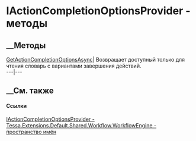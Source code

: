# IActionCompletionOptionsProvider - методы
##  __Методы
[GetActionCompletionOptionsAsync](M_Tessa_Extensions_Default_Shared_Workflow_WorkflowEngine_IActionCompletionOptionsProvider_GetActionCompletionOptionsAsync.htm)|
Возвращает доступный только для чтения словарь с вариантами завершения
действий.  
---|---  
## __См. также
#### Ссылки
[IActionCompletionOptionsProvider -
](T_Tessa_Extensions_Default_Shared_Workflow_WorkflowEngine_IActionCompletionOptionsProvider.htm)
[Tessa.Extensions.Default.Shared.Workflow.WorkflowEngine - пространство
имён](N_Tessa_Extensions_Default_Shared_Workflow_WorkflowEngine.htm)
